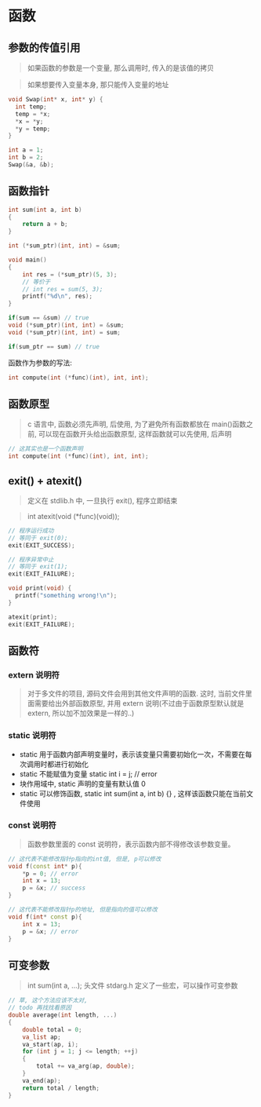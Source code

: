 # 函数

## 参数的传值引用

> 如果函数的参数是一个变量, 那么调用时, 传入的是该值的拷贝

> 如果想要传入变量本身, 那只能传入变量的地址

```c
void Swap(int* x, int* y) {
  int temp;
  temp = *x;
  *x = *y;
  *y = temp;
}

int a = 1;
int b = 2;
Swap(&a, &b);
```

## 函数指针

```cpp
int sum(int a, int b)
{
    return a + b;
}

int (*sum_ptr)(int, int) = &sum;

void main()
{
    int res = (*sum_ptr)(5, 3);
    // 等价于
    // int res = sum(5, 3);
    printf("%d\n", res);
}
```

```cpp
if(sum == &sum) // true
void (*sum_ptr)(int, int) = &sum;
void (*sum_ptr)(int, int) = sum;

if(sum_ptr == sum) // true
```

函数作为参数的写法:

```cpp
int compute(int (*func)(int), int, int);
```

## 函数原型

> c 语言中, 函数必须先声明, 后使用, 为了避免所有函数都放在 main()函数之前, 可以现在函数开头给出函数原型, 这样函数就可以先使用, 后声明

```cpp
// 这其实也是一个函数声明
int compute(int (*func)(int), int, int);
```

## exit() + atexit()

> 定义在 stdlib.h 中, 一旦执行 exit(), 程序立即结束

> int atexit(void (\*func)(void));

```cpp
// 程序运行成功
// 等同于 exit(0);
exit(EXIT_SUCCESS);

// 程序异常中止
// 等同于 exit(1);
exit(EXIT_FAILURE);

void print(void) {
  printf("something wrong!\n");
}

atexit(print);
exit(EXIT_FAILURE);
```

## 函数符

### extern 说明符

> 对于多文件的项目, 源码文件会用到其他文件声明的函数. 这时, 当前文件里面需要给出外部函数原型, 并用 extern 说明(不过由于函数原型默认就是 extern, 所以加不加效果是一样的..)

### static 说明符

- static 用于函数内部声明变量时，表示该变量只需要初始化一次，不需要在每次调用时都进行初始化
- static 不能赋值为变量 static int i = j; // error
- 块作用域中, static 声明的变量有默认值 0
- static 可以修饰函数, static int sum(int a, int b) {} , 这样该函数只能在当前文件使用

### const 说明符

> 函数参数里面的 const 说明符，表示函数内部不得修改该参数变量。

```cpp
// 这代表不能修改指针p指向的int值, 但是, p可以修改
void f(const int* p){
    *p = 0; // error
    int x = 13;
    p = &x; // success
}

// 这代表不能修改指针p的地址, 但是指向的值可以修改
void f(int* const p){
    int x = 13;
    p = &x; // error
}
```

## 可变参数

> int sum(int a, ...); 头文件 stdarg.h 定义了一些宏，可以操作可变参数

```cpp
// 草, 这个方法应该不太对,
// todo 再找找看原因
double average(int length, ...)
{
    double total = 0;
    va_list ap;
    va_start(ap, i);
    for (int j = 1; j <= length; ++j)
    {
        total += va_arg(ap, double);
    }
    va_end(ap);
    return total / length;
}
```

